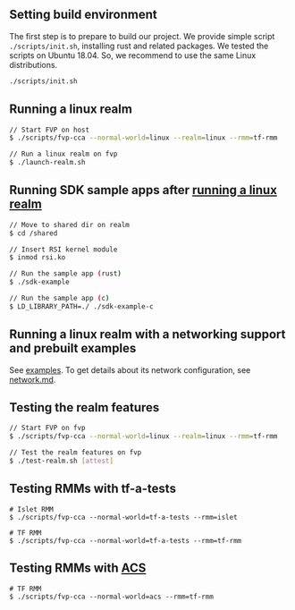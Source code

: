 ## Setting build environment

The first step is to prepare to build our project.
We provide simple script `./scripts/init.sh`, installing rust and
related packages.
We tested the scripts on Ubuntu 18.04. So, we recommend to use the same
Linux distributions.

```bash
./scripts/init.sh
```

## Running a linux realm
```bash
// Start FVP on host
$ ./scripts/fvp-cca --normal-world=linux --realm=linux --rmm=tf-rmm

// Run a linux realm on fvp
$ ./launch-realm.sh
```

## Running SDK sample apps after [running a linux realm](#running-a-linux-realm)
```bash
// Move to shared dir on realm
$ cd /shared

// Insert RSI kernel module
$ inmod rsi.ko

// Run the sample app (rust)
$ ./sdk-example

// Run the sample app (c)
$ LD_LIBRARY_PATH=./ ./sdk-example-c
```

## Running a linux realm with a networking support and prebuilt examples
See [examples](./examples/README.md).
To get details about its network configuration, see [network.md](./docs/network.md).

## Testing the realm features
```bash
// Start FVP on fvp
$ ./scripts/fvp-cca --normal-world=linux --realm=linux --rmm=tf-rmm

// Test the realm features on fvp
$ ./test-realm.sh [attest]
```

## Testing RMMs with tf-a-tests
```
# Islet RMM
$ ./scripts/fvp-cca --normal-world=tf-a-tests --rmm=islet

# TF RMM
$ ./scripts/fvp-cca --normal-world=tf-a-tests --rmm=tf-rmm
```

## Testing RMMs with [ACS](https://github.com/ARM-software/cca-rmm-acs)
```
# TF RMM
$ ./scripts/fvp-cca --normal-world=acs --rmm=tf-rmm
```
